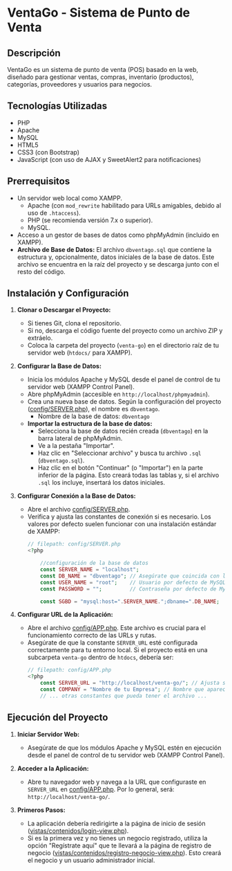 # VentaGo - Sistema de Punto de Venta

## Descripción
VentaGo es un sistema de punto de venta (POS) basado en la web, diseñado para gestionar ventas, compras, inventario (productos), categorías, proveedores y usuarios para negocios.

## Tecnologías Utilizadas
*   PHP
*   Apache
*   MySQL
*   HTML5
*   CSS3 (con Bootstrap)
*   JavaScript (con uso de AJAX y SweetAlert2 para notificaciones)

## Prerrequisitos
*   Un servidor web local como XAMPP.
    *   Apache (con `mod_rewrite` habilitado para URLs amigables, debido al uso de `.htaccess`).
    *   PHP (se recomienda versión 7.x o superior).
    *   MySQL.
*   Acceso a un gestor de bases de datos como phpMyAdmin (incluido en XAMPP).
*   **Archivo de Base de Datos:** El archivo `dbventago.sql` que contiene la estructura y, opcionalmente, datos iniciales de la base de datos. Este archivo se encuentra en la raíz del proyecto y se descarga junto con el resto del código.

## Instalación y Configuración

1.  **Clonar o Descargar el Proyecto:**
    *   Si tienes Git, clona el repositorio.
    *   Si no, descarga el código fuente del proyecto como un archivo ZIP y extráelo.
    *   Coloca la carpeta del proyecto (`venta-go`) en el directorio raíz de tu servidor web (`htdocs/` para XAMPP).

2.  **Configurar la Base de Datos:**
    *   Inicia los módulos Apache y MySQL desde el panel de control de tu servidor web (XAMPP Control Panel).
    *   Abre phpMyAdmin (accesible en `http://localhost/phpmyadmin`).
    *   Crea una nueva base de datos. Según la configuración del proyecto ([config/SERVER.php](config/SERVER.php)), el nombre es `dbventago`.
        *   Nombre de la base de datos: `dbventago`
    *   **Importar la estructura de la base de datos:**
        *   Selecciona la base de datos recién creada (`dbventago`) en la barra lateral de phpMyAdmin.
        *   Ve a la pestaña "Importar".
        *   Haz clic en "Seleccionar archivo" y busca tu archivo `.sql` (`dbventago.sql`).
        *   Haz clic en el botón "Continuar" (o "Importar") en la parte inferior de la página. Esto creará todas las tablas y, si el archivo `.sql` los incluye, insertará los datos iniciales.

3.  **Configurar Conexión a la Base de Datos:**
    *   Abre el archivo [config/SERVER.php](config/SERVER.php).
    *   Verifica y ajusta las constantes de conexión si es necesario. Los valores por defecto suelen funcionar con una instalación estándar de XAMPP:
        ```php
        // filepath: config/SERVER.php
        <?php

            //configuración de la base de datos
            const SERVER_NAME = "localhost";
            const DB_NAME = "dbventago"; // Asegúrate que coincida con la BD creada
            const USER_NAME = "root";    // Usuario por defecto de MySQL en XAMPP
            const PASSWORD = "";         // Contraseña por defecto de MySQL en XAMPP

            const SGBD = "mysql:host=".SERVER_NAME.";dbname=".DB_NAME;
        ```

4.  **Configurar URL de la Aplicación:**
    *   Abre el archivo [config/APP.php](config/APP.php). Este archivo es crucial para el funcionamiento correcto de las URLs y rutas.
    *   Asegúrate de que la constante `SERVER_URL` esté configurada correctamente para tu entorno local. Si el proyecto está en una subcarpeta `venta-go` dentro de `htdocs`, debería ser:
        ```php
        // filepath: config/APP.php
        <?php
            const SERVER_URL = "http://localhost/venta-go/"; // Ajusta si tu proyecto está en otra ruta
            const COMPANY = "Nombre de tu Empresa"; // Nombre que aparecerá en el título y otros lugares
            // ... otras constantes que pueda tener el archivo ...
        ```

## Ejecución del Proyecto

1.  **Iniciar Servidor Web:**
    *   Asegúrate de que los módulos Apache y MySQL estén en ejecución desde el panel de control de tu servidor web (XAMPP Control Panel).

2.  **Acceder a la Aplicación:**
    *   Abre tu navegador web y navega a la URL que configuraste en `SERVER_URL` en [config/APP.php](config/APP.php). Por lo general, será:
        `http://localhost/venta-go/`.

3.  **Primeros Pasos:**
    *   La aplicación debería redirigirte a la página de inicio de sesión ([vistas/contenidos/login-view.php](vistas/contenidos/login-view.php)).
    *   Si es la primera vez y no tienes un negocio registrado, utiliza la opción "Regístrate aquí" que te llevará a la página de registro de negocio ([vistas/contenidos/registro-negocio-view.php](vistas/contenidos/registro-negocio-view.php)). Esto creará el negocio y un usuario administrador inicial.
